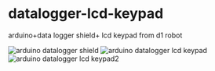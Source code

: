 # datalogger-lcd-keypad
arduino+data logger shield+ lcd keypad from d1 robot

![arduino datalogger shield](https://user-images.githubusercontent.com/44813850/49340500-3d01cc00-f673-11e8-98a6-c270cddbd6c9.jpeg)
![arduino datalogger lcd keypad](https://user-images.githubusercontent.com/44813850/49340555-d630e280-f673-11e8-9543-940c1b1584c6.jpeg)
![arduino datalogger lcd keypad2](https://user-images.githubusercontent.com/44813850/49340556-e6e15880-f673-11e8-9733-e273693c052c.jpeg)
